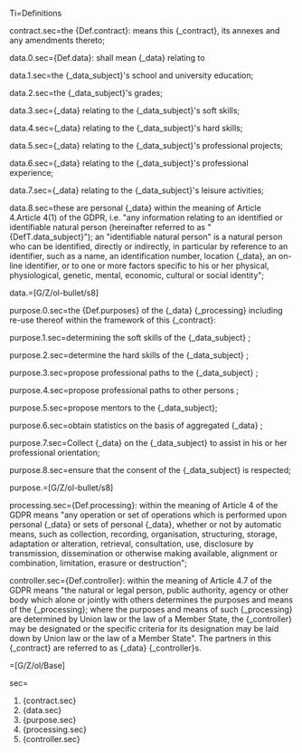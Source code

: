 Ti=Definitions

contract.sec=the {Def.contract}: means this {_contract}, its annexes and any amendments thereto;

data.0.sec={Def.data}: shall mean {_data} relating to 

data.1.sec=the {_data_subject}'s school and university education; 

data.2.sec=the {_data_subject}'s grades; 

data.3.sec={_data} relating to the {_data_subject}'s soft skills; 

data.4.sec={_data} relating to the {_data_subject}'s hard skills; 

data.5.sec={_data} relating to the {_data_subject}'s professional projects; 

data.6.sec={_data} relating to the {_data_subject}'s professional experience; 

data.7.sec={_data} relating to the {_data_subject}'s leisure activities; 

data.8.sec=these are personal {_data} within the meaning of Article 4.Article 4(1) of the GDPR, i.e. "any information relating to an identified or identifiable natural person (hereinafter referred to as "{DefT.data_subject}"); an "identifiable natural person" is a natural person who can be identified, directly or indirectly, in particular by reference to an identifier, such as a name, an identification number, location {_data}, an on-line identifier, or to one or more factors specific to his or her physical, physiological, genetic, mental, economic, cultural or social identity";

data.=[G/Z/ol-bullet/s8]

purpose.0.sec=the {Def.purposes} of the {_data} {_processing} including re-use thereof within the framework of this {_contract}: 

purpose.1.sec=determining the soft skills of the {_data_subject} ;

purpose.2.sec=determine the hard skills of the {_data_subject} ;

purpose.3.sec=propose professional paths to the {_data_subject} ;

purpose.4.sec=propose professional paths to other persons ;

purpose.5.sec=propose mentors to the {_data_subject};

purpose.6.sec=obtain statistics on the basis of aggregated {_data} ;

purpose.7.sec=Collect {_data} on the {_data_subject} to assist in his or her professional orientation;

purpose.8.sec=ensure that the consent of the {_data_subject} is respected;

purpose.=[G/Z/ol-bullet/s8]

processing.sec={Def.processing}: within the meaning of Article 4 of the GDPR means "any operation or set of operations which is performed upon personal {_data} or sets of personal {_data}, whether or not by automatic means, such as collection, recording, organisation, structuring, storage, adaptation or alteration, retrieval, consultation, use, disclosure by transmission, dissemination or otherwise making available, alignment or combination, limitation, erasure or destruction";

controller.sec={Def.controller}: within the meaning of Article 4.7 of the GDPR means "the natural or legal person, public authority, agency or other body which alone or jointly with others determines the purposes and means of the {_processing}; where the purposes and means of such {_processing} are determined by Union law or the law of a Member State, the {_controller} may be designated or the specific criteria for its designation may be laid down by Union law or the law of a Member State". The partners in this {_contract} are referred to as {_data} {_controller}s.

=[G/Z/ol/Base]

sec=<ol><li>{contract.sec}</li><li>{data.sec}</li><li>{purpose.sec}</li><li>{processing.sec}</li><li>{controller.sec}</li></ol>